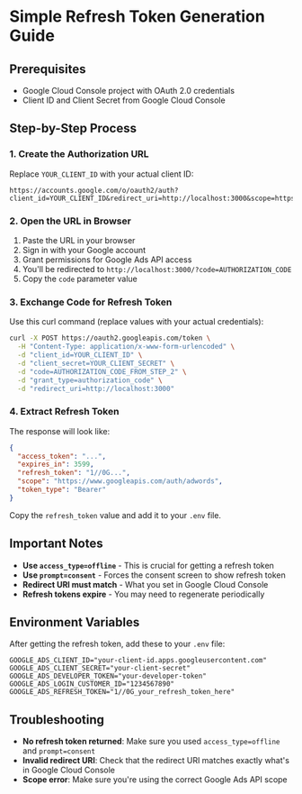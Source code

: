 # Simple Refresh Token Generation Guide

## Prerequisites
- Google Cloud Console project with OAuth 2.0 credentials
- Client ID and Client Secret from Google Cloud Console

## Step-by-Step Process

### 1. Create the Authorization URL

Replace `YOUR_CLIENT_ID` with your actual client ID:

```
https://accounts.google.com/o/oauth2/auth?client_id=YOUR_CLIENT_ID&redirect_uri=http://localhost:3000&scope=https://www.googleapis.com/auth/adwords&response_type=code&access_type=offline&prompt=consent
```

### 2. Open the URL in Browser

1. Paste the URL in your browser
2. Sign in with your Google account
3. Grant permissions for Google Ads API access
4. You'll be redirected to `http://localhost:3000/?code=AUTHORIZATION_CODE`
5. Copy the `code` parameter value

### 3. Exchange Code for Refresh Token

Use this curl command (replace values with your actual credentials):

```bash
curl -X POST https://oauth2.googleapis.com/token \
  -H "Content-Type: application/x-www-form-urlencoded" \
  -d "client_id=YOUR_CLIENT_ID" \
  -d "client_secret=YOUR_CLIENT_SECRET" \
  -d "code=AUTHORIZATION_CODE_FROM_STEP_2" \
  -d "grant_type=authorization_code" \
  -d "redirect_uri=http://localhost:3000"
```

### 4. Extract Refresh Token

The response will look like:
```json
{
  "access_token": "...",
  "expires_in": 3599,
  "refresh_token": "1//0G...", 
  "scope": "https://www.googleapis.com/auth/adwords",
  "token_type": "Bearer"
}
```

Copy the `refresh_token` value and add it to your `.env` file.

## Important Notes

- **Use `access_type=offline`** - This is crucial for getting a refresh token
- **Use `prompt=consent`** - Forces the consent screen to show refresh token
- **Redirect URI must match** - What you set in Google Cloud Console
- **Refresh tokens expire** - You may need to regenerate periodically

## Environment Variables

After getting the refresh token, add these to your `.env` file:

```env
GOOGLE_ADS_CLIENT_ID="your-client-id.apps.googleusercontent.com"
GOOGLE_ADS_CLIENT_SECRET="your-client-secret"
GOOGLE_ADS_DEVELOPER_TOKEN="your-developer-token"
GOOGLE_ADS_LOGIN_CUSTOMER_ID="1234567890"
GOOGLE_ADS_REFRESH_TOKEN="1//0G_your_refresh_token_here"
```

## Troubleshooting

- **No refresh token returned**: Make sure you used `access_type=offline` and `prompt=consent`
- **Invalid redirect URI**: Check that the redirect URI matches exactly what's in Google Cloud Console
- **Scope error**: Make sure you're using the correct Google Ads API scope 